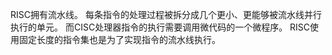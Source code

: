 RISC拥有流水线。 每条指令的处理过程被拆分成几个更小、更能够被流水线并行执行的单元。 而CISC处理器指令的执行需要调用微代码的一个微程序。 RISC使用固定长度的指令集也是为了实现指令的流水线执行。

